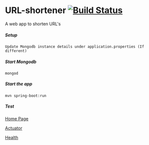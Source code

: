 # URL-shortener [![Build Status](https://travis-ci.org/ashwinikb/url-shortener.svg?branch=master)](https://travis-ci.org/ashwinikb/url-shortener/)

A web app to shorten URL's

##### Setup
```
Update Mongodb instance details under application.properties (If different)   
```
##### Start Mongodb
```
mongod
```
##### Start the app 
```
mvn spring-boot:run
```
##### Test 
[Home Page](http://localhost:8080)

[Actuator](http://localhost:8080/actuator/)

[Health](http://localhost:8080/actuator/health)
